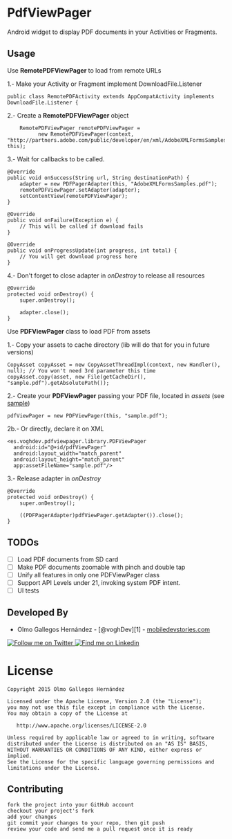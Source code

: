 # PdfViewPager

Android widget to display PDF documents in your Activities or Fragments.

Usage
-----

Use **RemotePDFViewPager** to load from remote URLs

1.- Make your Activity or Fragment implement DownloadFile.Listener

    public class RemotePDFActivity extends AppCompatActivity implements DownloadFile.Listener {

2.- Create a **RemotePDFViewPager** object

        RemotePDFViewPager remotePDFViewPager =
              new RemotePDFViewPager(context, "http://partners.adobe.com/public/developer/en/xml/AdobeXMLFormsSamples.pdf", this);

3.- Wait for callbacks to be called.

    @Override
    public void onSuccess(String url, String destinationPath) {
        adapter = new PDFPagerAdapter(this, "AdobeXMLFormsSamples.pdf");
        remotePDFViewPager.setAdapter(adapter);
        setContentView(remotePDFViewPager);
    }

    @Override
    public void onFailure(Exception e) {
        // This will be called if download fails
    }

    @Override
    public void onProgressUpdate(int progress, int total) {
        // You will get download progress here
    }

4.- Don't forget to close adapter in *onDestroy* to release all resources

    @Override
    protected void onDestroy() {
        super.onDestroy();

        adapter.close();
    }


Use **PDFViewPager** class to load PDF from assets

1.- Copy your assets to cache directory (lib will do that for you in future versions)

    CopyAsset copyAsset = new CopyAssetThreadImpl(context, new Handler(), null); // You won't need 3rd parameter this time
    copyAsset.copy(asset, new File(getCacheDir(), "sample.pdf").getAbsolutePath());

2.- Create your **PDFViewPager** passing your PDF file, located in *assets* (see [sample][8])

    pdfViewPager = new PDFViewPager(this, "sample.pdf");

2b.- Or directly, declare it on XML

    <es.voghdev.pdfviewpager.library.PDFViewPager
      android:id="@+id/pdfViewPager"
      android:layout_width="match_parent"
      android:layout_height="match_parent"
      app:assetFileName="sample.pdf"/>

3.- Release adapter in *onDestroy*

    @Override
    protected void onDestroy() {
        super.onDestroy();

        ((PDFPagerAdapter)pdfViewPager.getAdapter()).close();
    }

TODOs
-----

- [ ] Load PDF documents from SD card
- [ ] Make PDF documents zoomable with pinch and double tap
- [ ] Unify all features in only one PDFViewPager class
- [ ] Support API Levels under 21, invoking system PDF intent.
- [ ] UI tests

Developed By
------------

* Olmo Gallegos Hernández - [@voghDev][1] - [mobiledevstories.com][10]

<a href="http://twitter.com/voghDev">
  <img alt="Follow me on Twitter" src="http://imageshack.us/a/img812/3923/smallth.png" />
</a>
<a href="https://www.linkedin.com/profile/view?id=91543271">
  <img alt="Find me on Linkedin" src="http://imageshack.us/a/img41/7877/smallld.png" />
</a>

# License

    Copyright 2015 Olmo Gallegos Hernández

    Licensed under the Apache License, Version 2.0 (the "License");
    you may not use this file except in compliance with the License.
    You may obtain a copy of the License at

       http://www.apache.org/licenses/LICENSE-2.0

    Unless required by applicable law or agreed to in writing, software
    distributed under the License is distributed on an "AS IS" BASIS,
    WITHOUT WARRANTIES OR CONDITIONS OF ANY KIND, either express or implied.
    See the License for the specific language governing permissions and
    limitations under the License.

Contributing
------------

    fork the project into your GitHub account
    checkout your project's fork
    add your changes
    git commit your changes to your repo, then git push
    review your code and send me a pull request once it is ready

[8]: https://github.com/voghDev/PdfViewPager/tree/master/sample/src/main
[9]: http://twitter.com/voghDev
[10]: http://www.mobiledevstories.com